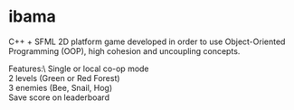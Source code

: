 # ibama
C++ + SFML 2D platform game developed in order to use Object-Oriented Programming (OOP), high cohesion and uncoupling concepts.

Features:\ 
Single or local co-op mode\
2 levels (Green or Red Forest)\
3 enemies (Bee, Snail, Hog)\
Save score on leaderboard
